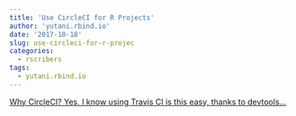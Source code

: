 ```yaml
---
title: 'Use CircleCI for R Projects'
author: 'yutani.rbind.io'
date: '2017-10-18'
slug: use-circleci-for-r-projec
categories:
  - rscribers
tags:
  - yutani.rbind.io
---
```


[Why CircleCI? Yes, I know using Travis CI is this easy, thanks to devtools...<click to read more>](https://yutani.rbind.io/post/2017-10-18-circleci/)

